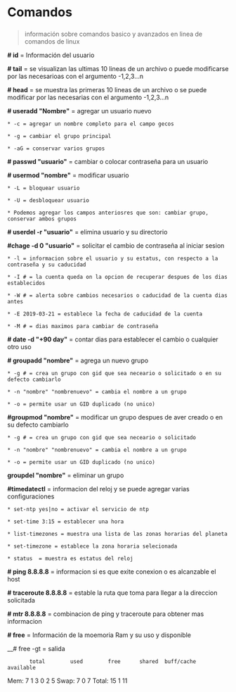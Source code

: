 # Comandos <h5>

> información sobre comandos basico y avanzados en linea de comandos de linux

__# id__ = Información del usuario

__# tail__ = se visualizan las ultimas 10 lineas de un archivo o puede modificarse por las necesarioas con el argumento -1,2,3...n

__# head__ = se muestra las primeras 10 lineas de un archivo o se puede modificar por las necesarias con el argumento -1,2,3...n

__# useradd "Nombre"__ = agregar un usuario nuevo

    * -c = agregar un nombre completo para el campo gecos
  
    * -g = cambiar el grupo principal
  
    * -aG = conservar varios grupos
  
__# passwd "usuario"__ = cambiar o colocar contraseña para un usuario
  
__# usermod "nombre"__ = modificar usuario
  
    * -L = bloquear usuario
  
    * -U = desbloquear usuario
  
    * Podemos agregar los campos anteriosres que son: cambiar grupo, conservar ambos grupos
  
__# userdel -r "usuario"__ = elimina usuario y su directorio

__#chage -d 0 "usuario"__ = solicitar el cambio de contraseña al iniciar sesion
  
    * -l = informacion sobre el usuario y su estatus, con respecto a la contraseña y su caducidad
  
    * -I # = la cuenta queda on la opcion de recuperar despues de los dias establecidos
  
    * -W # = alerta sobre cambios necesarios o caducidad de la cuenta dias antes
  
    * -E 2019-03-21 = establece la fecha de caducidad de la cuenta
  
    * -M # = dias maximos para cambiar de contraseña
  
__# date -d "+90 day"__ = contar dias para establecer el cambio o cualquier otro uso

__# groupadd "nombre"__ = agrega un nuevo grupo
  
    * -g # = crea un grupo con gid que sea neceario o solicitado o en su defecto cambiarlo
  
    * -n "nombre" "nombrenuevo" = cambia el nombre a un grupo
  
    * -o = permite usar un GID duplicado (no unico)
  
__#groupmod "nombre"__ = modificar un grupo despues de aver creado o en su defecto cambiarlo
  
    * -g # = crea un grupo con gid que sea neceario o solicitado
  
    * -n "nombre" "nombrenuevo" = cambia el nombre a un grupo
  
    * -o = permite usar un GID duplicado (no unico)
  
__groupdel "nombre"__ = eliminar un grupo 
  
__#timedatectl__ = informacion del reloj y se puede agregar varias configuraciones
  
    * set-ntp yes|no = activar el servicio de ntp
    
    * set-time 3:15 = establecer una hora
    
    * list-timezones = muestra una lista de las zonas horarias del planeta
    
    * set-timezone = establece la zona horaria selecionada
    
    * status  = muestra es estatus del reloj

__# ping 8.8.8.8__ = informacion si es que exite conexion o es alcanzable el host

__# traceroute 8.8.8.8__ = estable la ruta que toma para llegar a la direccion solicitada

__# mtr 8.8.8.8__ = combinacion de ping y traceroute para obtener mas informacion

__# free__ = Información de la moemoria Ram y su uso y disponible 

__# free -gt = salida


           total        used        free      shared  buff/cache   available
Mem:              7           1           3           0           2           5
Swap:             7           0           7
Total:           15           1          11


 



  
  
